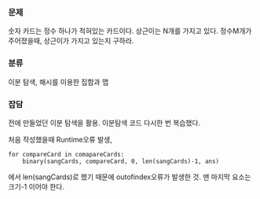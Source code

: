 
### 문제
숫자 카드는 정수 하나가 적혀있는 카드이다. 상근이는 N개를 가지고 있다.
정수M개가 주어졌을때, 상근이가 가지고 있는지 구하라.

### 분류
이분 탐색, 해시를 이용한 집합과 맵

### 잡담
전에 만들었던 이분 탐색을 활용. 이분탐색 코드 다시한 번 복습했다.

처음 작성했을때 Runtime오류 발생,
```
for compareCard in comapareCards:
    binary(sangCards, compareCard, 0, len(sangCards)-1, ans)
```
에서 len(sangCards)로 했기 때문에 outofindex오류가 발생한 것. 맨 마지막 요소는 크기-1 이어야 한다.